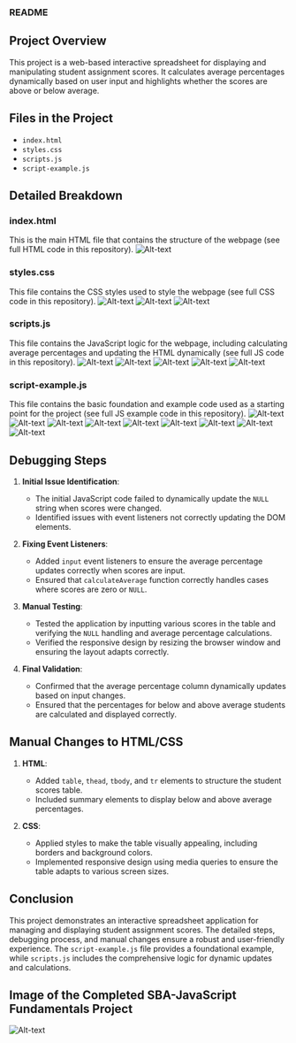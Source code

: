 ### README

## Project Overview

This project is a web-based interactive spreadsheet for displaying and manipulating student assignment scores. It calculates average percentages dynamically based on user input and highlights whether the scores are above or below average.

## Files in the Project

- `index.html`
- `styles.css`
- `scripts.js`
- `script-example.js`

## Detailed Breakdown

### index.html

This is the main HTML file that contains the structure of the webpage (see full HTML code in this repository).
![Alt-text](https://github.com/SFrank80/SBA-JavaScript-Fundamentals/blob/994452c087716f7352c43944e03d9cc89260a23a/Assignment%20Snippet%20Image/html%20snippet%20image.JPG)

### styles.css

This file contains the CSS styles used to style the webpage (see full CSS code in this repository).
![Alt-text](https://github.com/SFrank80/SBA-JavaScript-Fundamentals/blob/994452c087716f7352c43944e03d9cc89260a23a/Assignment%20Snippet%20Image/css%20snippet%20image%201.JPG)
![Alt-text](https://github.com/SFrank80/SBA-JavaScript-Fundamentals/blob/994452c087716f7352c43944e03d9cc89260a23a/Assignment%20Snippet%20Image/css%20snippet%20image%202.JPG)
![Alt-text](https://github.com/SFrank80/SBA-JavaScript-Fundamentals/blob/994452c087716f7352c43944e03d9cc89260a23a/Assignment%20Snippet%20Image/css%20snippet%20image%203.JPG)

### scripts.js

This file contains the JavaScript logic for the webpage, including calculating average percentages and updating the HTML dynamically (see full JS code in this repository).
![Alt-text](https://github.com/SFrank80/SBA-JavaScript-Fundamentals/blob/994452c087716f7352c43944e03d9cc89260a23a/Assignment%20Snippet%20Image/javascript%20snippet%20image%201.JPG)
![Alt-text](https://github.com/SFrank80/SBA-JavaScript-Fundamentals/blob/994452c087716f7352c43944e03d9cc89260a23a/Assignment%20Snippet%20Image/javascript%20snippet%20image%202.JPG)
![Alt-text](https://github.com/SFrank80/SBA-JavaScript-Fundamentals/blob/994452c087716f7352c43944e03d9cc89260a23a/Assignment%20Snippet%20Image/javascript%20snippet%20image%203.JPG)
![Alt-text](https://github.com/SFrank80/SBA-JavaScript-Fundamentals/blob/994452c087716f7352c43944e03d9cc89260a23a/Assignment%20Snippet%20Image/javascript%20snippet%20image%204.JPG)
![Alt-text](https://github.com/SFrank80/SBA-JavaScript-Fundamentals/blob/994452c087716f7352c43944e03d9cc89260a23a/Assignment%20Snippet%20Image/javascript%20snippet%20image%205.JPG)

### script-example.js

This file contains the basic foundation and example code used as a starting point for the project (see full JS example code in this repository).
![Alt-text](https://github.com/SFrank80/SBA-JavaScript-Fundamentals/blob/994452c087716f7352c43944e03d9cc89260a23a/Assignment%20Snippet%20Image/jsexample%20snippet%20image%201.JPG)
![Alt-text](https://github.com/SFrank80/SBA-JavaScript-Fundamentals/blob/994452c087716f7352c43944e03d9cc89260a23a/Assignment%20Snippet%20Image/jsexample%20snippet%20image%202.JPG)
![Alt-text](https://github.com/SFrank80/SBA-JavaScript-Fundamentals/blob/994452c087716f7352c43944e03d9cc89260a23a/Assignment%20Snippet%20Image/jsexample%20snippet%20image%203.JPG)
![Alt-text](https://github.com/SFrank80/SBA-JavaScript-Fundamentals/blob/994452c087716f7352c43944e03d9cc89260a23a/Assignment%20Snippet%20Image/jsexample%20snippet%20image%204.JPG)
![Alt-text](https://github.com/SFrank80/SBA-JavaScript-Fundamentals/blob/994452c087716f7352c43944e03d9cc89260a23a/Assignment%20Snippet%20Image/jsexample%20snippet%20image%205.JPG)
![Alt-text](https://github.com/SFrank80/SBA-JavaScript-Fundamentals/blob/994452c087716f7352c43944e03d9cc89260a23a/Assignment%20Snippet%20Image/jsexample%20snippet%20image%206.JPG)
![Alt-text](https://github.com/SFrank80/SBA-JavaScript-Fundamentals/blob/994452c087716f7352c43944e03d9cc89260a23a/Assignment%20Snippet%20Image/jsexample%20snippet%20image%207.JPG)
![Alt-text](https://github.com/SFrank80/SBA-JavaScript-Fundamentals/blob/994452c087716f7352c43944e03d9cc89260a23a/Assignment%20Snippet%20Image/jsexample%20snippet%20image%208.JPG)
![Alt-text](https://github.com/SFrank80/SBA-JavaScript-Fundamentals/blob/994452c087716f7352c43944e03d9cc89260a23a/Assignment%20Snippet%20Image/jsexample%20snippet%20image%209.JPG)



## Debugging Steps

1. **Initial Issue Identification**:
   - The initial JavaScript code failed to dynamically update the `NULL` string when scores were changed.
   - Identified issues with event listeners not correctly updating the DOM elements.

2. **Fixing Event Listeners**:
   - Added `input` event listeners to ensure the average percentage updates correctly when scores are input.
   - Ensured that `calculateAverage` function correctly handles cases where scores are zero or `NULL`.

3. **Manual Testing**:
   - Tested the application by inputting various scores in the table and verifying the `NULL` handling and average percentage calculations.
   - Verified the responsive design by resizing the browser window and ensuring the layout adapts correctly.

4. **Final Validation**:
   - Confirmed that the average percentage column dynamically updates based on input changes.
   - Ensured that the percentages for below and above average students are calculated and displayed correctly.

## Manual Changes to HTML/CSS

1. **HTML**:
   - Added `table`, `thead`, `tbody`, and `tr` elements to structure the student scores table.
   - Included summary elements to display below and above average percentages.

2. **CSS**:
   - Applied styles to make the table visually appealing, including borders and background colors.
   - Implemented responsive design using media queries to ensure the table adapts to various screen sizes.

## Conclusion

This project demonstrates an interactive spreadsheet application for managing and displaying student assignment scores. The detailed steps, debugging process, and manual changes ensure a robust and user-friendly experience. The `script-example.js` file provides a foundational example, while `scripts.js` includes the comprehensive logic for dynamic updates and calculations.

## Image of the Completed SBA-JavaScript Fundamentals Project
![Alt-text](https://github.com/SFrank80/SBA-JavaScript-Fundamentals/blob/994452c087716f7352c43944e03d9cc89260a23a/Assignment%20Snippet%20Image/SBA%20JavaScript%20Fundamentals%20Assignment%20Completed.JPG)




















